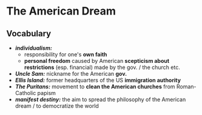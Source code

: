 # The American Dream

## Vocabulary

- ***individualism:***
	- responsibility for one's **own faith**
	- **personal freedom** caused by American **scepticism about restrictions** (esp. financial) made by the gov. / the church etc.
- ***Uncle Sam:*** nickname for the American **gov.**
- ***Ellis Island:*** former headquarters of the US **immigration authority**
- ***The Puritans:*** movement to **clean the American churches** from Roman-Catholic papism
- ***manifest destiny:*** the aim to spread the philosophy of the American dream / to democratize the world
<!--stackedit_data:
eyJoaXN0b3J5IjpbLTc4MTk5NDkwMywtNzA5MDg4NDAyXX0=
-->